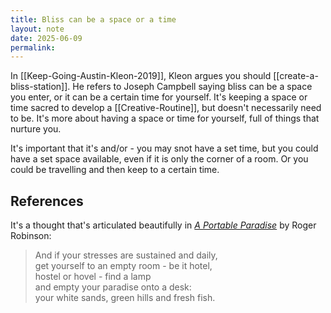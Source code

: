 ```yaml
---
title: Bliss can be a space or a time
layout: note
date: 2025-06-09
permalink:
---
```

In [[Keep-Going-Austin-Kleon-2019]], Kleon argues you should [[create-a-bliss-station]]. He refers to Joseph Campbell saying bliss can be a space you enter, or it can be a certain time for yourself. It's keeping a space or time sacred to develop a [[Creative-Routine]], but doesn't necessarily need to be. It's more about having a space or time for yourself, full of things that nurture you.

It's important that it's and/or - you may snot have a set time, but you could have a set space available, even if it is only the corner of a room. Or you could be travelling and then keep to a certain time. 

## References

It's a thought that's articulated beautifully in *[A Portable Paradise](https://poetryarchive.org/poem/a-portable-paradise/)* by Roger Robinson:

> And if your stresses are sustained and daily,   
> get yourself to an empty room - be it hotel,   
 hostel or hovel - find a lamp   
 and empty your paradise onto a desk:   
 your white sands, green hills and fresh fish.